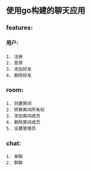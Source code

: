 ## 使用go构建的聊天应用
### features:
#### 用户:
    1. 注册
    2. 登录
    3. 添加好友
    4. 删除好友
### room:
    1. 创建房间
    2. 转移房间所有权
    3. 添加房间成员
    4. 删除房间成员
    5. 设置管理员
### chat:
    1. 单聊
    2. 群聊
    